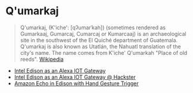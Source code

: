 # Q'umarkaj

> Q'umarkaj, (K'iche': [qʔumarˈkah]) (sometimes rendered as Gumarkaaj, Gumarcaj, Cumarcaj or Kumarcaaj) is an archaeological site in the southwest of the El Quiché department of Guatemala. Q'umarkaj is also known as Utatlán, the Nahuatl translation of the city's name. The name comes from K'iche' Q'umarkah "Place of old reeds". [Wikipedia](https://en.wikipedia.org/wiki/Q'umarkaj)

- [Intel Edison as an Alexa IOT Gateway](https://www.hackster.io/LorenzoK/intel-edison-as-iot-gateway-with-alexa-support-39aa1d)
- [Intel Edison as an Alexa IOT Gateway @ Hackster](https://devmesh.intel.com/projects/ikea-smartbulb-with-alexa-integration)
- [Amazon Echo in Edison with Hand Gesture Trigger](https://software.intel.com/en-us/blogs/2016/06/07/amazon-echo-in-edison-with-hand-gesture-trigger)